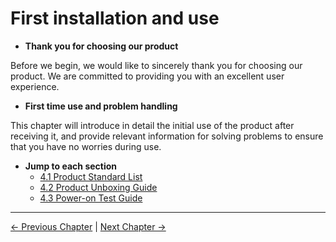 # First installation and use

- **Thank you for choosing our product**

Before we begin, we would like to sincerely thank you for choosing our product. We are committed to providing you with an excellent user experience.

- **First time use and problem handling**

This chapter will introduce in detail the initial use of the product after receiving it, and provide relevant information for solving problems to ensure that you have no worries during use.

- **Jump to each section**
   - [4.1 Product Standard List](./4.1-ProductStandardList.md)
   - [4.2 Product Unboxing Guide](./4.2-ProductUnboxingGuide.md)
   - [4.3 Power-on Test Guide](./4.3-Power-onTestGuide.md)

---

[← Previous Chapter](../3-UserNotes/3-UserNotes.md) | [Next Chapter →](/6-SDKDevelopment/6.1-Python/6.1.1-EnvironmentConfiguration.md)